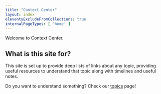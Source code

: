 ```yaml
---
title: "Context Center"
layout: index
eleventyExcludeFromCollections: true
internalPageTypes: [ 'home' ]
---
```


Welcome to Context Center.

## What is this site for?

This site is set up to provide deep lists of links about any topic, providing useful resources to understand that topic along with timelines and useful notes.

Do you want to understand something? Check our <a href="/topics">topics</a> page!
